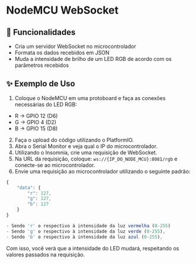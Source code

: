 
# NodeMCU WebSocket
## :rocket: Funcionalidades

- Cria um servidor WebSocket no microcontrolador
- Formata os dados recebidos em JSON
- Muda a intensidade de brilho de um LED RGB de acordo com os parâmetros recebidos
## :sparkles: Exemplo de Uso

1. Coloque o NodeMCU em uma protoboard e faça as conexões necessárias do LED RGB:

 - R →  GPIO 12 (D6)
 - G →  GPIO 4 (D2)
 - B →  GPIO 15 (D8)

2. Faça o upload do código utilizando o PlatformIO.
3. Abra o Serial Monitor e veja qual o IP do microcontrolador.
4. Utilizando o Insomnia, crie uma requisição de WebSocket.
5. Na URL da requisição, coloque: ```ws://{IP_DO_NODE_MCU}:8081/rgb``` e conecte-se ao microcontrolador.
6. Envie uma requisição ao microcontrolador utilizando o seguinte padrão:

```javascript
{
	"data": {
		"r": 127,
		"g": 127,
		"b": 127
	}
}

- Sendo 'r' o respectivo à intensidade da luz vermelha (0-255)
- Sendo 'g' o respectivo à intensidade da luz verde (0-255),
- Sendo 'b' o respectivo à intensidade da luz azul (0-255),

```

Com isso, você verá que a intensidade do LED mudará, respeitando os valores passados na requisição.